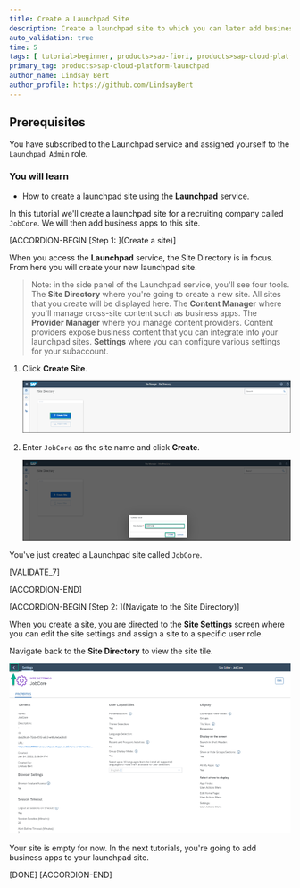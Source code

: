 ```yaml
---
title: Create a Launchpad Site
description: Create a launchpad site to which you can later add business apps.
auto_validation: true
time: 5
tags: [ tutorial>beginner, products>sap-fiori, products>sap-cloud-platform-launchpad ]
primary_tag: products>sap-cloud-platform-launchpad
author_name: Lindsay Bert
author_profile: https://github.com/LindsayBert
---
```


## Prerequisites
You have subscribed to the Launchpad service and assigned yourself to the `Launchpad_Admin` role.


### You will learn
  - How to create a launchpad site using the **Launchpad** service.

In this tutorial we'll create a launchpad site for a recruiting company called `JobCore`. We will then add business apps to this site.

[ACCORDION-BEGIN [Step 1: ](Create a site)]

When you access the **Launchpad** service, the Site Directory is in focus. From here you will create your new launchpad site.

> Note: in the side panel of the Launchpad service, you'll see four tools. The **Site Directory** where you're going to create a new site. All sites that you create will be displayed here. The **Content Manager** where you'll manage cross-site content such as business apps. The **Provider Manager** where you manage content providers. Content providers expose business content that you can integrate into your launchpad sites. **Settings** where you can configure various settings for your subaccount.


1. Click **Create Site**.

    ![Create site](1_create_new_site.png)

2. Enter `JobCore` as the site name and click **Create**.

    ![Name site](2_name_site.png)

You've just created a Launchpad site called `JobCore`.

[VALIDATE_7]

[ACCORDION-END]

[ACCORDION-BEGIN [Step 2: ](Navigate to the Site Directory)]

When you create a site, you are directed to the **Site Settings** screen where you can edit the site settings and assign a site to a specific user role.

Navigate back to the **Site Directory** to view the site tile.

  ![Navigate to site directory](3_to_site_directory.png)


  Your site is empty for now. In the next tutorials, you're going to add business apps to your launchpad site.


[DONE]
[ACCORDION-END]
